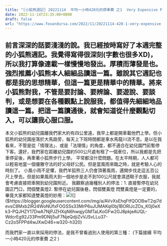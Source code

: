 ```yaml
---
title: "[小狐熊週記] 20221114  平均一小時420元的停車費 之1  Very Expensive Parking Fees -1"
date: 2022-11-14T23:35:00+0800
draft: false
url: "https://www.foxandursa.com/2022/11/20221114-420-1-very-expensive-parking.html"
---
```


前言深深的話要淺淺的說。我已經按時寫好了本週完整的小狐熊週記。我覺得寫得很深刻(字數也很多XD)，所以我打算像連載一樣慢慢地發出。厚積而薄發是也。
強烈推薦小狐熊本人細細品讀這一篇。雖說其它週記也都是我的思想精華，但這一篇更是精華中的精華。將來小狐熊對我，不管是要討論、要辨論、要遊說、要談判，或是想要在各種觀點上說服我，都值得先細細地品讀這一篇。把這一篇讀通後，就會知道從什麼觀點切入，可以讓我心服口服。
--
本文小狐熊的幼兒園離我們家大約有四公里遠，我早上都是開車載他們上學。但小狐熊的幼兒園座落於大馬路旁，每天上下班時間都是車水馬龍川流不息。是以在我看來，不管是從「情理法」、或是「法理情」的角度，都不適合在幼兒園門前暫停下客。還好，我們家在距離幼兒園約500公尺處有租了一個車位，所以我都是先把車停妥後，再牽著小狐熊步行上學。
平常都沒什麼問題。在太平時期，人人都可以輕易地當一個優雅守法的好父母好公民。但是當風雨來臨之時，就是考驗人心的時刻了。
小風小雨不足懼，我們羊狐熊三人仍會頂著風雨，邁開步伐走這五百公尺上學去。但是如果風雨大到一個地步是走不到100公尺就會濕透鞋子衣服，我就會考慮直接把車開到幼兒園附近。
我觀察過幾種別人的停法：1. 直接暫停在幼兒園正門口，閃個雙黃燈2. 暫停在幼兒園後巷，閃個雙黃燈
閃雙黃燈是一定要的，畢竟大家都知道雙黃燈的妙用：![]($https://blogger.googleusercontent.com/img/a/AVvXsEgsgnUlFbk7qhffiS0gwZh4lrChRlHhcpXipqOgT8rWORPdZppLTFEpx8U0IvPKbQrh461X6TAsE4O1LfD6XSp_sUmAjeninnicEpgtUcXbW9zN9FzUfAuIRfjMFMmotbObWEBM0Jc76aClLE4I6T2fgR6Kn3og-g7ANNeYMwY8oTvS6Sd7YSUZUhq_=w290-h400)![]($https://blogger.googleusercontent.com/img/a/AVvXsEhqFtfQOOBwT2qi7devsC8Mxb2IR24WoNUfxFOGSSs33MrP6uJUMAKqI0bj1BORIJcZOs_K0j0eXk3-PQJHZY17DwA7NjPJZHXqN6hwqjyGMTaLKoGFw2GJ8pkjeAUQL-WdcrEg92J33Pm9DNlj5uF7NjeQdjiZvVJSvLLu37-Cz2o5FPPd4wJXwD46=w320-h320)

而我們家一直以來採用的停法，是我不曾看過別人使用的第三種：
(下篇接續 平均一小時420元的停車費 之2 )
